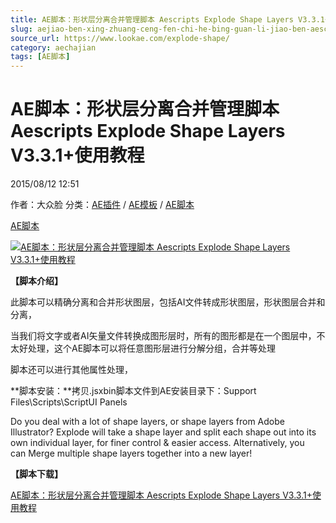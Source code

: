 ```yaml
---
title: AE脚本：形状层分离合并管理脚本 Aescripts Explode Shape Layers V3.3.1+使用教程
slug: aejiao-ben-xing-zhuang-ceng-fen-chi-he-bing-guan-li-jiao-ben-aescripts-explode-shape-layers-v3-3-1-shi-yong-jiao-cheng
source_url: https://www.lookae.com/explode-shape/
category: aechajian
tags: [AE脚本]
---
```

# AE脚本：形状层分离合并管理脚本 Aescripts Explode Shape Layers V3.3.1+使用教程

2015/08/12 12:51

作者：大众脸
分类：[AE插件](https://www.lookae.com/after-effects/aechajian/) / [AE模板](https://www.lookae.com/after-effects/other-after-effects/) / [AE脚本](https://www.lookae.com/after-effects/aescripts/)

[AE脚本](https://www.lookae.com/tag/ae%e8%84%9a%e6%9c%ac/)

[![AE脚本：形状层分离合并管理脚本 Aescripts Explode Shape Layers V3.3.1+使用教程](https://www.lookae.com/wp-content/uploads/2015/08/Explode-Shape.jpg "AE脚本：形状层分离合并管理脚本 Aescripts Explode Shape Layers V3.3.1+使用教程-LookAE.com")](https://www.lookae.com/wp-content/uploads/2015/08/Explode-Shape.jpg)

**【脚本介绍】**

此脚本可以精确分离和合并形状图层，包括AI文件转成形状图层，形状图层合并和分离，

当我们将文字或者AI矢量文件转换成图形层时，所有的图形都是在一个图层中，不太好处理，这个AE脚本可以将任意图形层进行分解分组，合并等处理

脚本还可以进行其他属性处理，

**脚本安装：**拷贝.jsxbin脚本文件到AE安装目录下：Support Files\Scripts\ScriptUI Panels

Do you deal with a lot of shape layers, or shape layers from Adobe Illustrator? Explode will take a shape layer and split each shape out into its own individual layer, for finer control & easier access. Alternatively, you can Merge multiple shape layers together into a new layer!

**【脚本下载】**

[AE脚本：形状层分离合并管理脚本 Aescripts Explode Shape Layers V3.3.1+使用教程](https://www.400gb.com/file/112237835)
